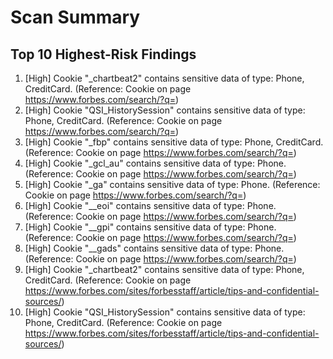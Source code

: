 
# Scan Summary

## Top 10 Highest-Risk Findings
1. [High] Cookie "_chartbeat2" contains sensitive data of type: Phone, CreditCard. (Reference: Cookie on page https://www.forbes.com/search/?q=)
2. [High] Cookie "QSI_HistorySession" contains sensitive data of type: Phone, CreditCard. (Reference: Cookie on page https://www.forbes.com/search/?q=)
3. [High] Cookie "_fbp" contains sensitive data of type: Phone, CreditCard. (Reference: Cookie on page https://www.forbes.com/search/?q=)
4. [High] Cookie "_gcl_au" contains sensitive data of type: Phone. (Reference: Cookie on page https://www.forbes.com/search/?q=)
5. [High] Cookie "_ga" contains sensitive data of type: Phone. (Reference: Cookie on page https://www.forbes.com/search/?q=)
6. [High] Cookie "__eoi" contains sensitive data of type: Phone. (Reference: Cookie on page https://www.forbes.com/search/?q=)
7. [High] Cookie "__gpi" contains sensitive data of type: Phone. (Reference: Cookie on page https://www.forbes.com/search/?q=)
8. [High] Cookie "__gads" contains sensitive data of type: Phone. (Reference: Cookie on page https://www.forbes.com/search/?q=)
9. [High] Cookie "_chartbeat2" contains sensitive data of type: Phone, CreditCard. (Reference: Cookie on page https://www.forbes.com/sites/forbesstaff/article/tips-and-confidential-sources/)
10. [High] Cookie "QSI_HistorySession" contains sensitive data of type: Phone, CreditCard. (Reference: Cookie on page https://www.forbes.com/sites/forbesstaff/article/tips-and-confidential-sources/)
